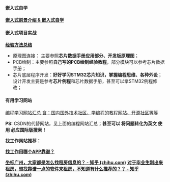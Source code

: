 #### 嵌入式自学
[**嵌入式前景介绍 & 嵌入式自学**](.\知识汇总用到的相关资料\嵌入式自学.md) 



#### 嵌入式项目实战
[**经验方法总结**](.\知识汇总用到的相关资料\经验方法总结.emmx)

* 原理图连接： 主要参照**芯片数据手册应用部分、开发板原理图**；
* PCB绘制：主要参照**自己写的PCB绘制经验教程**，部分模块可以参考芯片数据手册；
* 芯片底层程序开发：**好好学习STM32芯片知识，掌握编程思维、各种外设**；设计开发主要是参考**芯片例程**和芯片数据手册，甚至可以拿STM32例程修改；



#### 有用学习网站
[编程学习网站汇总  含：国内国外技术社区、学编程的教程网站、开源社区等等](.\知识汇总用到的相关资料\编程学习网站汇总.md) 

**PS:**  CSDN的代替网站，见上面的编程网站汇总；**甚至可以 将问题转化为英文 使用 必应国际版搜索！**



**找工作网站推荐：**

**[找工作用哪个APP靠谱？](https://www.zhihu.com/question/294391945)**

**[坐标广州，大家都是怎么找租房信息的？ - 知乎 (zhihu.com)](https://www.zhihu.com/question/387569976/answer/1523912012)**
**[对于毕业生刚出来租房，想找靠谱一点的软件来租房，不知道有什么推荐的？？ - 知乎 (zhihu.com)](https://www.zhihu.com/question/314400202/answer/1125333766)**